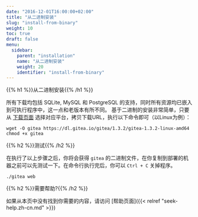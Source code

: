 ```yaml
---
date: "2016-12-01T16:00:00+02:00"
title: "从二进制安装"
slug: "install-from-binary"
weight: 10
toc: true
draft: false
menu:
  sidebar:
    parent: "installation"
    name: "从二进制安装"
    weight: 20
    identifier: "install-from-binary"
---
```


{{% h1 %}}从二进制安装{{% /h1 %}}

所有下载均包括 SQLite, MySQL 和 PostgreSQL 的支持，同时所有资源均已嵌入到可执行程序中，这一点和老版本有所不同。 基于二进制的安装非常简单，只要从 [下载页面](https://dl.gitea.io/gitea) 选择对应平台，拷贝下载URL，执行以下命令即可（以Linux为例）：

```
wget -O gitea https://dl.gitea.io/gitea/1.3.2/gitea-1.3.2-linux-amd64
chmod +x gitea
```

{{% h2 %}}测试{{% /h2 %}}

在执行了以上步骤之后，你将会获得 `gitea` 的二进制文件，在你复制到部署的机器之前可以先测试一下。在命令行执行完后，你可以 `Ctrl + C` 关掉程序。

```
./gitea web
```

{{% h2 %}}需要帮助?{{% /h2 %}}

如果从本页中没有找到你需要的内容，请访问 [帮助页面]({{< relref "seek-help.zh-cn.md" >}})
